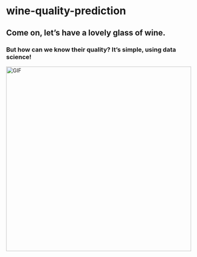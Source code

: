 # wine-quality-prediction

<h2>Come on, let’s have a lovely glass of wine.</h2>
<h3>But how can we know their quality? It’s simple, using data science!</h3>
<img align="middle" alt="GIF" src="[https://c.tenor.com/rUdzOgSKsEcAAAAC/tenor.gif](http://www.reddit.com/r/Cinemagraphs/comments/1deqlp/glass_of_wine_xpost_from_runexpectedoutcome/)" width="500"/>
